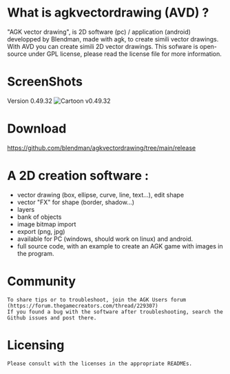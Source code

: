 # What is agkvectordrawing (AVD) ?

"AGK vector drawing", is 2D software (pc) / application (android) developped by Blendman, made with agk, to create simili vector drawings. With AVD you can create simili 2D vector drawings. This sofware is open-source under GPL license, please read the license file for more information.

# ScreenShots

Version 0.49.32
![Cartoon v0.49.32](https://raw.github.com/blendman/agkvectordrawing/blob/main/images/agk_vectordrawing0.49.32.jpg)

# Download
https://github.com/blendman/agkvectordrawing/tree/main/release

# A 2D creation software : 
- vector drawing (box, ellipse, curve, line, text...), edit shape
- vector "FX" for shape (border, shadow...)
- layers
- bank of objects
- image bitmap import
- export (png, jpg)
- available for PC (windows, should work on linux) and android.
- full source code, with an example to create an AGK game with images in the program.

# Community

    To share tips or to troubleshoot, join the AGK Users forum (https://forum.thegamecreators.com/thread/229307)
    If you found a bug with the software after troubleshooting, search the Github issues and post there.

# Licensing

    Please consult with the licenses in the appropriate READMEs.


